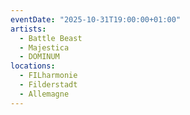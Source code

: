 ```yaml
---
eventDate: "2025-10-31T19:00:00+01:00"
artists:
  - Battle Beast
  - Majestica
  - DOMINUM
locations:
  - FILharmonie
  - Filderstadt
  - Allemagne
---
```

